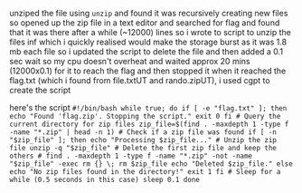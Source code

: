unziped the file using `unzip` and found it was recursively creating new files so
opened up the zip file in a text editor and searched for flag and found that it was there after a while (~12000) lines so i wrote to script to unzip the files inf which i quickly realised would make the storage burst as it was 1.8 mb each file so i updated the script to delete the file and then added a 0.1 sec wait so my cpu doesn't overheat and waited approx 20 mins (12000x0.1) for it to reach the flag and then stopped it when it reached the flag.txt (which i found from file.txtUT and rando.zipUT), i used cgpt to create the script

here's the script
`#!/bin/bash
while true; do
    if [ -e "flag.txt" ]; then
        echo "Found 'flag.zip'. Stopping the script."
        exit 0
    fi
    # Query the current directory for zip files
    zip_file=$(find . -maxdepth 1 -type f -name "*.zip" | head -n 1)
    # Check if a zip file was found
    if [ -n "$zip_file" ]; then
        echo "Processing $zip_file..."
        # Unzip the zip file
        unzip -q "$zip_file"
        # Delete the first zip file and keep the others
        # find . -maxdepth 1 -type f -name "*.zip" -not -name "$zip_file" -exec rm {} \;
        rm $zip_file
        echo "Deleted $zip_file."
    else
        echo "No zip files found in the directory!"
        exit 1
    fi
    # Sleep for a while (0.5 seconds in this case)
    sleep 0.1
done
`